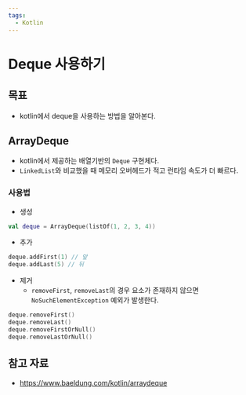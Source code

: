 ```yaml
---
tags:
  - Kotlin
---
```

# Deque 사용하기

## 목표

- kotlin에서 deque을 사용하는 방법을 알아본다.

## ArrayDeque

- kotlin에서 제공하는 배열기반의 `Deque` 구현체다.
- `LinkedList`와 비교했을 때 메모리 오버헤드가 적고 런타임 속도가 더 빠르다.

### 사용법

- 생성

```kotlin
val deque = ArrayDeque(listOf(1, 2, 3, 4))
```

- 추가

```kotlin
deque.addFirst(1) // 앞
deque.addLast(5) // 뒤
```

- 제거
	- `removeFirst`, `removeLast`의 경우 요소가 존재하지 않으면 `NoSuchElementException` 예외가 발생한다.
```kotlin
deque.removeFirst()
deque.removeLast()
deque.removeFirstOrNull()
deque.removeLastOrNull()
```

## 참고 자료

- https://www.baeldung.com/kotlin/arraydeque